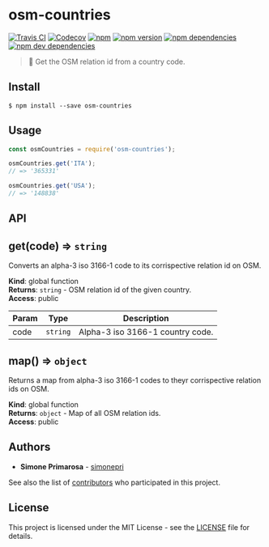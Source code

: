 # osm-countries
[![Travis CI](https://travis-ci.org/simonepri/osm-countries.svg?branch=master)](https://travis-ci.org/simonepri/osm-countries) [![Codecov](https://img.shields.io/codecov/c/github/simonepri/osm-countries/master.svg)](https://codecov.io/gh/simonepri/osm-countries) [![npm](https://img.shields.io/npm/dm/osm-countries.svg)](https://www.npmjs.com/package/osm-countries) [![npm version](https://img.shields.io/npm/v/osm-countries.svg)](https://www.npmjs.com/package/osm-countries) [![npm dependencies](https://david-dm.org/simonepri/osm-countries.svg)](https://david-dm.org/simonepri/osm-countries) [![npm dev dependencies](https://david-dm.org/simonepri/osm-countries/dev-status.svg)](https://david-dm.org/simonepri/osm-countries#info=devDependencies)

> 🔎 Get the OSM relation id from a country code.

## Install

```
$ npm install --save osm-countries
```

## Usage

```js
const osmCountries = require('osm-countries');

osmCountries.get('ITA');
// => '365331'

osmCountries.get('USA');
// => '148838'
```

## API

<a name="get"></a>

## get(code) ⇒ <code>string</code>
Converts an alpha-3 iso 3166-1 code to its corrispective relation id on OSM.

**Kind**: global function  
**Returns**: <code>string</code> - OSM relation id of the given country.  
**Access**: public  

| Param | Type | Description |
| --- | --- | --- |
| code | <code>string</code> | Alpha-3 iso 3166-1 country code. |

<a name="map"></a>

## map() ⇒ <code>object</code>
Returns a map from alpha-3 iso 3166-1 codes to theyr corrispective relation
ids on OSM.

**Kind**: global function  
**Returns**: <code>object</code> - Map of all OSM relation ids.  
**Access**: public  

## Authors
* **Simone Primarosa** - [simonepri](https://github.com/simonepri)

See also the list of [contributors](https://github.com/simonepri/osm-countries/contributors) who participated in this project.

## License
This project is licensed under the MIT License - see the [LICENSE](LICENSE) file for details.
